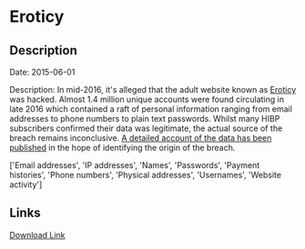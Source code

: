 # Eroticy

## Description

Date: 2015-06-01

Description:
In mid-2016, it's alleged that the adult website known as  <a href="http://eroticy.com" target="_blank" rel="noopener">Eroticy</a> was hacked. Almost 1.4 million unique accounts were found circulating in late 2016 which contained a raft of personal information ranging from email addresses to phone numbers to plain text passwords. Whilst many HIBP subscribers confirmed their data was legitimate, the actual source of the breach remains inconclusive. <a href="https://www.troyhunt.com/a-data-breach-investigation-blow-by-blow" target="_blank" rel="noopener">A detailed account of the data has been published</a> in the hope of identifying the origin of the breach.


['Email addresses', 'IP addresses', 'Names', 'Passwords', 'Payment histories', 'Phone numbers', 'Physical addresses', 'Usernames', 'Website activity']

## Links

[Download Link](https://link-to.net/1229997/917.743911330277/dynamic/?r=aHR0cHM6Ly93d3cubWVkaWFmaXJlLmNvbS92aWV3L0I4QTJGclVNUk9xZjlrYy9lcm90aWN5LmNvbS9maWxl)
